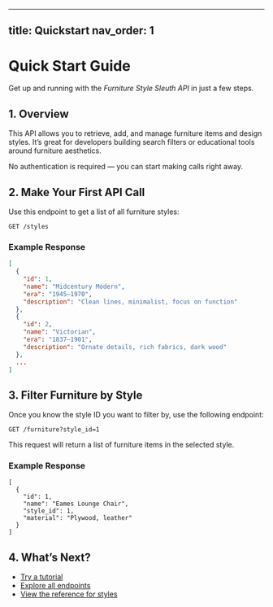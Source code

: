 
---
title: Quickstart
nav_order: 1
---


# Quick Start Guide

Get up and running with the *Furniture Style Sleuth API* in just a few steps.

## 1. Overview

This API allows you to retrieve, add, and manage furniture items and design styles. It’s great for developers building search filters or educational tools around furniture aesthetics.

No authentication is required — you can start making calls right away.

## 2. Make Your First API Call

Use this endpoint to get a list of all furniture styles:

```http
GET /styles
```

### Example Response

```json
[
  {
    "id": 1,
    "name": "Midcentury Modern",
    "era": "1945–1970",
    "description": "Clean lines, minimalist, focus on function"
  },
  {
    "id": 2,
    "name": "Victorian",
    "era": "1837–1901",
    "description": "Ornate details, rich fabrics, dark wood"
  },
  ...
]
```

## 3. Filter Furniture by Style

Once you know the style ID you want to filter by, use the following endpoint:

```http
GET /furniture?style_id=1
``` 

This request will return a list of furniture items in the selected style.

### Example Response

```
[
  {
    "id": 1,
    "name": "Eames Lounge Chair",
    "style_id": 1,
    "material": "Plywood, leather"
  }
]
```

## 4. What’s Next?

- [Try a tutorial](tutorials/tutorial-find-furniture-by-style.md)
- [Explore all endpoints](topic-list.md)
- [View the reference for styles](reference/styles.md)